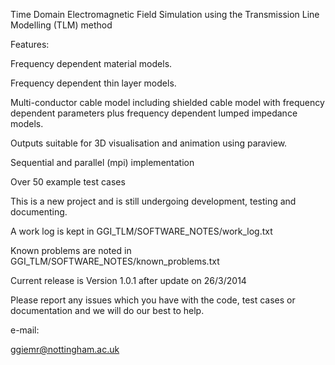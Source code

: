 Time Domain Electromagnetic Field Simulation using the Transmission Line Modelling (TLM) method

Features:

Frequency dependent material models.

Frequency dependent thin layer models.

Multi-conductor cable model including shielded cable model with frequency dependent 
parameters plus frequency dependent lumped impedance models.

Outputs suitable for 3D visualisation and animation using paraview.

Sequential and parallel (mpi) implementation

Over 50 example test cases

This is a new project and is still undergoing development, testing and documenting.

A work log is kept in GGI_TLM/SOFTWARE_NOTES/work_log.txt

Known problems are noted in GGI_TLM/SOFTWARE_NOTES/known_problems.txt

Current release is Version 1.0.1 after update on 26/3/2014

Please report any issues which you have with the code, test cases or documentation 
and we will do our best to help. 

e-mail:

ggiemr@nottingham.ac.uk


